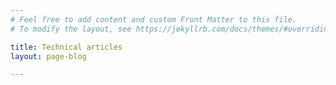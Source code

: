 ```yaml
---
# Feel free to add content and custom Front Matter to this file.
# To modify the layout, see https://jekyllrb.com/docs/themes/#overriding-theme-defaults

title: Technical articles
layout: page-blog

---
```


